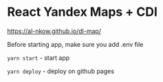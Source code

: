 # React Yandex Maps + CDI

https://al-nkow.github.io/dl-map/

Before starting app, make sure you add .env file

``yarn start`` - start app

``yarn deploy`` - deploy on github pages